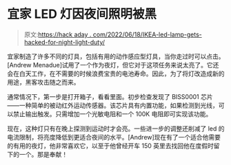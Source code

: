 # 宜家 LED 灯因夜间照明被黑

> 原文:[https://hack aday . com/2022/06/18/IKEA-led-lamp-gets-hacked-for-night-light-duty/](https://hackaday.com/2022/06/18/ikea-led-lamp-gets-hacked-for-night-light-duty/)

宜家制造了许多不同的灯具，包括有用的动作感应型灯具，当你走过时可以点击。[Andrew Menadue]试用了一个作为夜灯，但它对于这项任务来说太亮了。它还会在白天工作，在不需要的时候浪费宝贵的电池寿命。因此，为了将灯改造成新的用途，黑客攻击随之而来。

通常情况下，第一步是打开箱子，看看里面。初步检查发现了 BISS0001 芯片——一种简单的被动红外运动传感器。该芯片具有内置功能，如果检测到光线，可以禁止输出触发。只需增加一个光敏电阻和一个 100K 电阻即可实现该功能。

现在，这种灯只有在晚上探测到运动时才会亮。一些进一步的调整还削减了 led 的电流限制，将亮度降低到更适合夜间的水平。[Andrew]现在有了一个适合他需要的有用的夜灯，他非常喜欢它，以至于他曾经开车 150 英里去找回他在度假时留下的一个。那是奉献！